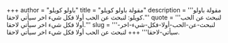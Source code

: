 +++
author = "باولو كويلو"
title = "مقولة باولو كويلو"
description = '''مقولة باولو كويلو: لنبحث عن الحب أولا فكل شيء اخر سيأتي لاحقا.'''
quote = '''لنبحث عن الحب أولا فكل شيء اخر سيأتي لاحقا.'''
slug = '''لنبحث-عن-الحب-أولا-فكل-شيء-اخر-سيأتي-لاحقا'''
+++
لنبحث عن الحب أولا فكل شيء اخر سيأتي لاحقا.
